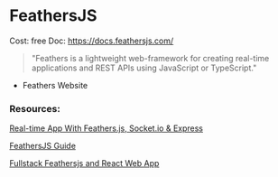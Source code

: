# FeathersJS

Cost: free
Doc: https://docs.feathersjs.com/

> "Feathers is a lightweight web-framework for creating real-time applications and REST APIs using JavaScript or TypeScript."

- Feathers Website

### Resources:

[Real-time App With Feathers.js, Socket.io & Express](https://www.youtube.com/watch?v=8y33WCVkLwc)

[FeathersJS Guide](https://www.youtube.com/playlist?list=PLM_i0obccy3uvP4ZMI6NwTzM0BvYBQ7Xd)

[Fullstack Feathersjs and React Web App](https://www.youtube.com/playlist?list=PLN3n1USn4xlnulnnBGD2RMid_p7xVj9xU)